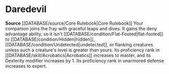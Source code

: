 ﻿---
id: '3'
name: Daredevil
rarity: Common
source: '[[DATABASE/source/Core Rulebook|Core Rulebook]]'
type: Animal Companion Specialization

---
# Daredevil
**Source** [[DATABASE/source/Core Rulebook|Core Rulebook]] 
Your companion joins the fray with graceful leaps and dives. It gains the deny advantage ability, so it isn't [[DATABASE/condition/Flat-Footed|flat-footed]] to [[DATABASE/condition/Hidden|hidden]], [[DATABASE/condition/Undetected|undetected]], or flanking creatures unless such a creature's level is greater than yours. Its proficiency rank in [[DATABASE/skill/Acrobatics|Acrobatics]] increases to master, and its Dexterity modifier increases by 1. Its proficiency rank in unarmored defense increases to expert.